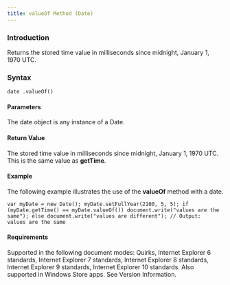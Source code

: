 ```yaml
---
title: valueOf Method (Date)
---
```


### Introduction 

 Returns the stored time value in milliseconds since midnight, January 1, 1970 UTC.

### Syntax 

```
date .valueOf()
```

#### Parameters 

<div id="parametersSection" class="section" name="collapseableSection" style="">
  <p xmlns:util="util">
    The <span class="parameter" sdata="paramReference">date</span> object is any instance of a Date.
  </p>
</div>

#### Return Value 

<div id="returnValueSection" class="section" name="collapseableSection" style="">
  <p xmlns:util="util">
    The stored time value in milliseconds since midnight, January 1, 1970 UTC. This is the same value as <b>getTime</b>.
  </p>
</div>

#### Example 

<p xmlns:util="util">
  The following example illustrates the use of the <b>valueOf</b> method with a date.
</p>

```
var myDate = new Date(); myDate.setFullYear(2100, 5, 5); if (myDate.getTime() == myDate.valueOf()) document.write("values are the same"); else document.write("values are different"); // Output:
values are the same
```

#### Requirements 

<div id="requirementsTitleSection" class="section" name="collapseableSection" style="">
  <p xmlns:util="util"></p>
  <p>
    Supported in the following document modes: Quirks, Internet Explorer 6 standards, Internet Explorer 7 standards, Internet Explorer 8 standards, Internet Explorer 9 standards, Internet Explorer 10
    standards. Also supported in Windows Store apps. See Version Information.
  </p>
</div>

